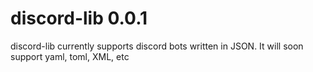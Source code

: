 # discord-lib 0.0.1

discord-lib currently supports discord bots written in JSON. It will soon support yaml, toml, XML, etc
